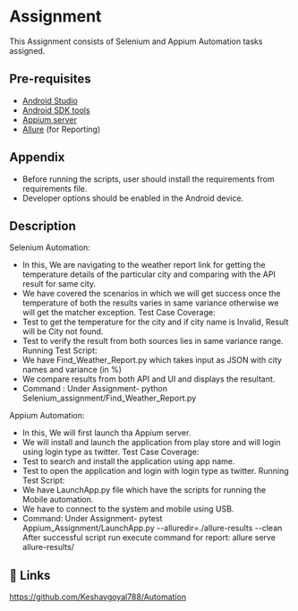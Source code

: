 
# Assignment

This Assignment consists of Selenium and Appium Automation tasks assigned.

## Pre-requisites

 - [Android Studio](https://developer.android.com/studio)
 - [Android SDK tools](https://guides.codepath.com/android/installing-android-sdk-tools)
 - [Appium server](https://appium.io/)
 - [Allure](https://docs.qameta.io/allure/) (for Reporting)
## Appendix

- Before running the scripts, user should install the requirements from requirements file.
- Developer options should be enabled in the Android device. 
## Description

Selenium Automation:
- In this, We are navigating to the weather report link for getting the temperature details of the particular city and comparing with the API result for same city.
- We have covered the scenarios in which we will get success once the temperature of both the results varies in same variance otherwise we will get the matcher exception.
Test Case Coverage:
- Test to get the temperature for the city and if city name is Invalid, Result will be City not found.
- Test to verify the result from both sources lies in same variance range.
Running Test Script:
- We have Find_Weather_Report.py which takes input as JSON with city names and variance (in %)
- We compare results from both API and UI and displays the resultant.
- Command : Under Assignment- python Selenium_assignment/Find_Weather_Report.py

Appium Automation:
- In this, We will first launch tha Appium server.
- We will install and launch the application from play store and will login using login type as twitter.
Test Case Coverage:
- Test to search and install the application using app name.
- Test to open the application and login with login type as twitter.
Running Test Script:
- We have LaunchApp.py file which have the scripts for running the Mobile automation.
- We have to connect to the system and mobile using USB.
- Command: Under Assignment- pytest Appium_Assignment/LaunchApp.py --alluredir=./allure-results --clean
 After successful script run execute command for report: allure serve allure-results/
## 🔗 Links
https://github.com/Keshavgoyal788/Automation
  